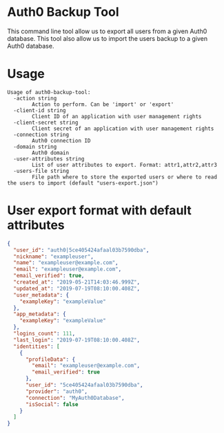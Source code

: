 # Auth0 Backup Tool

This command line tool allow us to export all users from a given Auth0 database.
This tool also allow us to import the users backup to a given Auth0 database.

# Usage

```
Usage of auth0-backup-tool:
  -action string
        Action to perform. Can be 'import' or 'export'
  -client-id string
        Client ID of an application with user management rights
  -client-secret string
        Client secret of an application with user management rights
  -connection string
        Auth0 connection ID
  -domain string
        Auth0 domain
  -user-attributes string
        List of user attributes to export. Format: attr1,attr2,attr3
  -users-file string
        File path where to store the exported users or where to read the users to import (default "users-export.json")
```

# User export format with default attributes
```json
{
  "user_id": "auth0|5ce405424afaal03b7590dba",
  "nickname": "exampleuser",
  "name": "exampleuser@example.com",
  "email": "exampleuser@example.com",
  "email_verified": true,
  "created_at": "2019-05-21T14:03:46.999Z",
  "updated_at": "2019-07-19T08:10:00.408Z",
  "user_metadata": {
    "exampleKey": "exampleValue"
  },
  "app_metadata": {
    "exampleKey": "exampleValue"
  },
  "logins_count": 111,
  "last_login": "2019-07-19T08:10:00.408Z",
  "identities": [
    {
      "profileData": {
        "email": "exampleuser@example.com",
        "email_verified": true
      },
      "user_id": "5ce405424afaal03b7590dba",
      "provider": "auth0",
      "connection": "MyAuth0Database",
      "isSocial": false
    }
  ]
}
```
